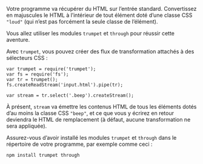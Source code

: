 Votre programme va récupérer du HTML sur l’entrée standard.  Convertissez en
majuscules le HTML à l’intérieur de tout élément doté d’une classe CSS `"loud"`
(qui n’est pas forcément la seule classe de l’élément).

Vous allez utiliser les modules `trumpet` et `through` pour réussir cette
aventure.

Avec `trumpet`, vous pouvez créer des flux de transformation attachés à des
sélecteurs CSS :

    var trumpet = require('trumpet');
    var fs = require('fs');
    var tr = trumpet();
    fs.createReadStream('input.html').pipe(tr);

    var stream = tr.select('.beep').createStream();

À présent, `stream` va émettre les contenus HTML de tous les éléments dotés
d’au moins la classe CSS `"beep"`, et ce que vous y écrirez en retour deviendra
le HTML de remplacement (à défaut, aucune transformation ne sera appliquée).

Assurez-vous d’avoir installé les modules `trumpet` et `through` dans le
répertoire de votre programme, par exemple comme ceci :

    npm install trumpet through
